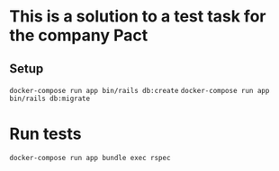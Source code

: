 # This is a solution to a test task for the company Pact

## Setup
```docker-compose run app bin/rails db:create```
```docker-compose run app bin/rails db:migrate```

# Run tests
```docker-compose run app bundle exec rspec```
